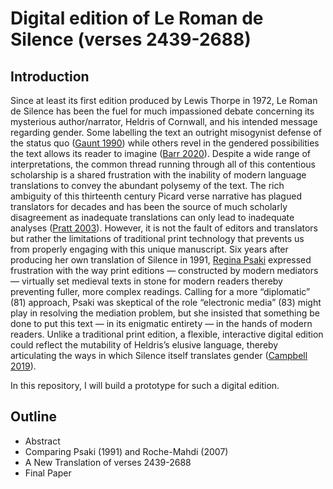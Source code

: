 # Digital edition of Le Roman de Silence (verses 2439-2688)

## Introduction

Since at least its first edition produced by Lewis Thorpe in 1972, Le Roman de Silence has been the fuel for much impassioned debate concerning its mysterious author/narrator, Heldris of Cornwall, and his intended message regarding gender. Some labelling the text an outright misogynist defense of the status quo ([Gaunt 1990](https://www.jstor.org/stable/43151718)) while others revel in the gendered possibilities the text allows its reader to imagine ([Barr 2020](http://doi.org/10.1353/art.2020.0000)). Despite a wide range of interpretations, the common thread running through all of this contentious scholarship is a shared frustration with the inability of modern language translations to convey the abundant polysemy of the text. The rich ambiguity of this thirteenth century Picard verse narrative has plagued translators for decades and has been the source of much scholarly disagreement as inadequate translations can only lead to inadequate analyses ([Pratt 2003](https://www.cambridge.org/core/books/abs/arthurian-literature-xix/humour-in-the-roman-de-silence/02FD0AF72178656EF472359574263262)). However, it is not the fault of editors and translators but rather the limitations of traditional print technology that prevents us from properly engaging with this unique manuscript. Six years after producing her own translation of Silence in 1991, [Regina Psaki](https://www.jstor.org/stable/27869256) expressed frustration with the way print editions — constructed by modern mediators — virtually set medieval texts in stone for modern readers thereby preventing fuller, more complex readings. Calling for a more “diplomatic” (81) approach, Psaki was skeptical of the role “electronic media” (83) might play in resolving the mediation problem, but she insisted that something be done to put this text — in its enigmatic entirety — in the hands of modern readers. Unlike a traditional print edition, a flexible, interactive digital edition could reflect the mutability of Heldris’s elusive language, thereby articulating the ways in which Silence itself translates gender ([Campbell 2019](https://doi.org/10.1215/10829636-7506510)).

In this repository, I will build a prototype for such a digital edition.

## Outline

- Abstract
- Comparing Psaki (1991) and Roche-Mahdi (2007)
- A New Translation of verses 2439-2688
- Final Paper
